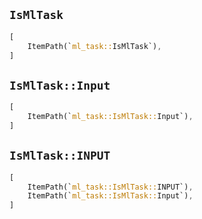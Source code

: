 ## `IsMlTask`

```rust
[
    ItemPath(`ml_task::IsMlTask`),
]
```

## `IsMlTask::Input`

```rust
[
    ItemPath(`ml_task::IsMlTask::Input`),
]
```

## `IsMlTask::INPUT`

```rust
[
    ItemPath(`ml_task::IsMlTask::INPUT`),
    ItemPath(`ml_task::IsMlTask::Input`),
]
```
